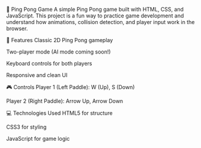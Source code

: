 🏓 Ping Pong Game
A simple Ping Pong game built with HTML, CSS, and JavaScript.
This project is a fun way to practice game development and understand how animations, collision detection, and player input work in the browser.

🚀 Features
Classic 2D Ping Pong gameplay

Two-player mode (AI mode coming soon!)

Keyboard controls for both players

Responsive and clean UI

🎮 Controls
Player 1 (Left Paddle): W (Up), S (Down)

Player 2 (Right Paddle): Arrow Up, Arrow Down

💻 Technologies Used
HTML5 for structure

CSS3 for styling

JavaScript for game logic
